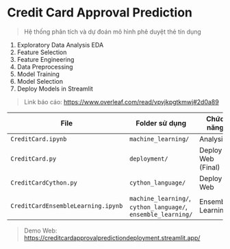 # Credit Card Approval Prediction
> Hệ thống phân tích và dự đoán mô hình phê duyệt thẻ tín dụng

1. Exploratory Data Analysis EDA
2. Feature Selection
3. Feature Engineering 
4. Data Preprocessing
5. Model Training
6. Model Selection
7. Deploy Models in Streamlit

> Link báo cáo: https://www.overleaf.com/read/vpvjkpgtkmwj#2d0a89


| File | Folder sử dụng | Chức năng |
|-|-|-|
| `CreditCard.ipynb` | `machine_learning/` | Analysis |
| `CreditCard.py` | `deployment/` | Deploy Web (Final) |
| `CreditCardCython.py` | `cython_language/` | Deploy Web |
| `CreditCardEnsembleLearning.ipynb` | `machine_learning/`, `cython_language/`, `ensemble_learning/` | Ensemble Learning |

> Demo Web: https://creditcardapprovalpredictiondeployment.streamlit.app/ 